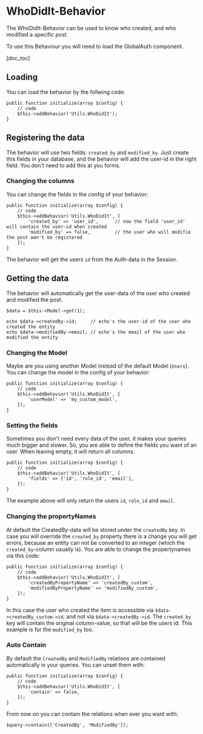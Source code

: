 WhoDidIt-Behavior
==================

The WhoDidIt-Behavior can be used to know who created, and who modified a specific post. 

To use this Behaviour you will need to load the GlobalAuth component.

[doc_toc]

Loading
-------

You can load the behavior by the follwing code:

    public function initialize(array $config) {
        // code
        $this->addBehavior('Utils.WhoDidIt');
    }

Registering the data
--------------------

The behavior will use two fields: `created_by` and `modified_by`. Just create this fields in your database, and the behavior will add the user-id in the right field. You don't need to add this at you forms.

### Changing the columns
You can change the fields in the config of your behavior:

    public function initialize(array $config) {
        // code
        $this->addBehavior('Utils.WhoDidIt', [
            'created_by' => 'user_id',      // now the field 'user_id' will contain the user-id when created
            'modified_by' => false,         // the user who will modifie the post won't be registered
        ]);
    }

The behavior will get the users `id` from the Auth-data in the Session.

Getting the data
----------------    

The behavior will automatically get the user-data of the user who created and modified the post.

    $data = $this->Model->get(1);
        
    echo $data->createdBy->id;     // echo's the user-id of the user who created the entity
    echo $data->modifiedBy->email; // echo's the email of the user who modified the entity

### Changing the Model
Maybe are you using another Model instead of the default Model (`Users`).
You can change the model in the config of your behavior:

    public function initialize(array $config) {
        // code
        $this->addBehavior('Utils.WhoDidIt', [
            'userModel' => 'my_custom_model',
        ]);
    }

### Setting the fields

Sometimes you don't need every data of the user, it makes your queries much bigger and slower. So, you are able to define the fields you want of an user. When leaving empty, it will return all columns.

    public function initialize(array $config) {
        // code
        $this->addBehavior('Utils.WhoDidIt', [
            'fields' => ['id', 'role_id', 'email'],
        ]);
    }
    
The example above will only return the users `id`, `role_id` and `email`.

### Changing the propertyNames

At default the CreatedBy-data will be stored under the `createdBy` key. In case you will override the `created_by` property there is a change you will get errors, because an entity can not be converted to an integer (which the `created_by`-column usually is).
You are able to change the propertynames via this code:

    public function initialize(array $config) {
        // code
        $this->addBehavior('Utils.WhoDidIt', [
            'createdByPropertyName' => 'createdBy_custom',
            'modifiedByPropertyName' => 'modifiedBy_custom',
        ]);
    }

In this case the user who created the item is accessible via `$data->createdBy_custom->id`, and not via `$data->createdBy->id`.
The `created_by` key will contain the original column-value, so that will be the users id.
This example is for the `modified_by` too.
 
### Auto Contain

By default the `CreatedBy` and `ModifiedBy` relations are contained automatically in your queries. You can unset them
with:

    public function initialize(array $config) {
        // code
        $this->addBehavior('Utils.WhoDidIt', [
            'contain' => false,
        ]);
    }
    
From now on you can contain the relations when ever you want with:

    $query->contain(['CreatedBy', 'ModifiedBy']);
    
